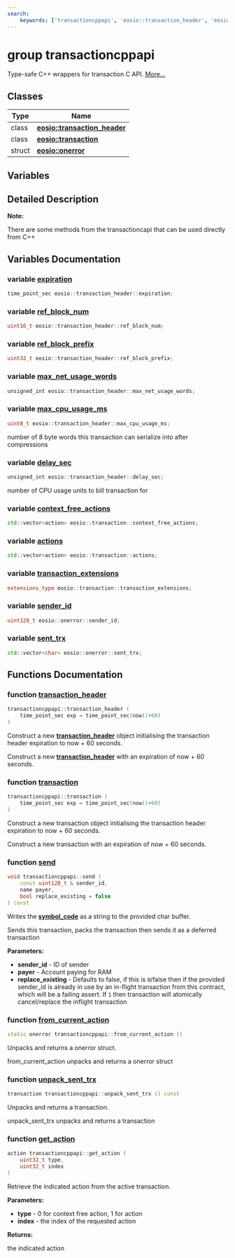 ```yaml
---
search:
    keywords: ['transactioncppapi', 'eosio::transaction_header', 'eosio::transaction', 'eosio::onerror', 'expiration', 'ref_block_num', 'ref_block_prefix', 'max_net_usage_words', 'max_cpu_usage_ms', 'delay_sec', 'context_free_actions', 'actions', 'transaction_extensions', 'sender_id', 'sent_trx', 'transaction_header', 'transaction', 'send', 'from_current_action', 'unpack_sent_trx', 'get_action']
---
```


# group transactioncppapi

Type-safe C++ wrappers for transaction C API. [More...](#detailed-description)
## Classes

|Type|Name|
|-----|-----|
|class|[**eosio::transaction\_header**](classeosio_1_1transaction__header.md)|
|class|[**eosio::transaction**](classeosio_1_1transaction.md)|
|struct|[**eosio::onerror**](structeosio_1_1onerror.md)|


## Variables

## Detailed Description



**Note:**

There are some methods from the transactioncapi that can be used directly from C++ 



## Variables Documentation

### variable <a id="ga32a532f21d5a5eeadd892723d9171e05" href="#ga32a532f21d5a5eeadd892723d9171e05">expiration</a>

```cpp
time_point_sec eosio::transaction_header::expiration;
```



### variable <a id="ga7bd1f446f3a9a212183787d223d89766" href="#ga7bd1f446f3a9a212183787d223d89766">ref\_block\_num</a>

```cpp
uint16_t eosio::transaction_header::ref_block_num;
```



### variable <a id="gaed4b528cd8a73ac9fa9cb5b7c429f90c" href="#gaed4b528cd8a73ac9fa9cb5b7c429f90c">ref\_block\_prefix</a>

```cpp
uint32_t eosio::transaction_header::ref_block_prefix;
```



### variable <a id="gaad5eeaa9d26473ae8faa0d9c5cf44c0e" href="#gaad5eeaa9d26473ae8faa0d9c5cf44c0e">max\_net\_usage\_words</a>

```cpp
unsigned_int eosio::transaction_header::max_net_usage_words;
```



### variable <a id="ga5fbc5f8eef0093ad65598953156d4359" href="#ga5fbc5f8eef0093ad65598953156d4359">max\_cpu\_usage\_ms</a>

```cpp
uint8_t eosio::transaction_header::max_cpu_usage_ms;
```

number of 8 byte words this transaction can serialize into after compressions 


### variable <a id="gadbe5ee5f38a82db68162188c49d62f39" href="#gadbe5ee5f38a82db68162188c49d62f39">delay\_sec</a>

```cpp
unsigned_int eosio::transaction_header::delay_sec;
```

number of CPU usage units to bill transaction for 


### variable <a id="ga38263b68fda9925f2c6472777a04179c" href="#ga38263b68fda9925f2c6472777a04179c">context\_free\_actions</a>

```cpp
std::vector<action> eosio::transaction::context_free_actions;
```



### variable <a id="gad53cc19e62742bf205934509c1363e42" href="#gad53cc19e62742bf205934509c1363e42">actions</a>

```cpp
std::vector<action> eosio::transaction::actions;
```



### variable <a id="ga445fd87e3465a1ca647c711c1ac0c711" href="#ga445fd87e3465a1ca647c711c1ac0c711">transaction\_extensions</a>

```cpp
extensions_type eosio::transaction::transaction_extensions;
```



### variable <a id="gae6686bc621795ad87f257d0be72f345c" href="#gae6686bc621795ad87f257d0be72f345c">sender\_id</a>

```cpp
uint128_t eosio::onerror::sender_id;
```



### variable <a id="ga1cae304360f79394762ec5040046887e" href="#ga1cae304360f79394762ec5040046887e">sent\_trx</a>

```cpp
std::vector<char> eosio::onerror::sent_trx;
```



## Functions Documentation

### function <a id="ga27106464af5cbbfd09b223eeb48d1e37" href="#ga27106464af5cbbfd09b223eeb48d1e37">transaction\_header</a>

```cpp
transactioncppapi::transaction_header (
    time_point_sec exp = time_point_sec(now()+60)
)
```

Construct a new **[transaction\_header](classeosio_1_1transaction__header.md)** object initialising the transaction header expiration to now + 60 seconds. 

Construct a new **[transaction\_header](classeosio_1_1transaction__header.md)** with an expiration of now + 60 seconds. 

### function <a id="gad090d569f520dce4919de93bcec2e260" href="#gad090d569f520dce4919de93bcec2e260">transaction</a>

```cpp
transactioncppapi::transaction (
    time_point_sec exp = time_point_sec(now()+60)
)
```

Construct a new transaction object initialising the transaction header expiration to now + 60 seconds. 

Construct a new transaction with an expiration of now + 60 seconds. 

### function <a id="gaff16436e52fff284fabc0b748be342b4" href="#gaff16436e52fff284fabc0b748be342b4">send</a>

```cpp
void transactioncppapi::send (
    const uint128_t & sender_id,
    name payer,
    bool replace_existing = false
) const
```

Writes the **[symbol\_code](classeosio_1_1symbol__code.md)** as a string to the provided char buffer. 

Sends this transaction, packs the transaction then sends it as a deferred transaction


**Parameters:**


* **sender\_id** - ID of sender 
* **payer** - Account paying for RAM 
* **replace\_existing** - Defaults to false, if this is `0`/false then if the provided sender\_id is already in use by an in-flight transaction from this contract, which will be a failing assert. If `1` then transaction will atomically cancel/replace the inflight transaction 



### function <a id="gabdf7bc0ef45beae2daf8cf3f08a7cd42" href="#gabdf7bc0ef45beae2daf8cf3f08a7cd42">from\_current\_action</a>

```cpp
static onerror transactioncppapi::from_current_action ()
```

Unpacks and returns a onerror struct. 

from\_current\_action unpacks and returns a onerror struct 

### function <a id="ga8fe8368f7a3213b5ab0a93407f41cd66" href="#ga8fe8368f7a3213b5ab0a93407f41cd66">unpack\_sent\_trx</a>

```cpp
transaction transactioncppapi::unpack_sent_trx () const
```

Unpacks and returns a transaction. 

unpack\_sent\_trx unpacks and returns a transaction 

### function <a id="gac01a00482f2dc95bf4850b2e8213ee90" href="#gac01a00482f2dc95bf4850b2e8213ee90">get\_action</a>

```cpp
action transactioncppapi::get_action (
    uint32_t type,
    uint32_t index
)
```


Retrieve the indicated action from the active transaction.


**Parameters:**


* **type** - 0 for context free action, 1 for action 
* **index** - the index of the requested action 



**Returns:**

the indicated action 




